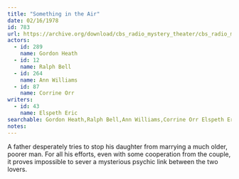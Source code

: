 ```yaml
---
title: "Something in the Air"
date: 02/16/1978
id: 783
url: https://archive.org/download/cbs_radio_mystery_theater/cbs_radio_mystery_theater-0751-0800.zip/cbs_radio_mystery_theater-0751-0800%2Fcbsrmt_0783_something_in_the_air.mp3
actors:  
  - id: 289
    name: Gordon Heath  
  - id: 12
    name: Ralph Bell  
  - id: 264
    name: Ann Williams  
  - id: 87
    name: Corrine Orr
writers:  
  - id: 43
    name: Elspeth Eric
searchable: Gordon Heath,Ralph Bell,Ann Williams,Corrine Orr Elspeth Eric
notes:  
---
```

A father desperately tries to stop his daughter from marrying a much older, poorer man. For all his efforts, even with some cooperation from the couple, it proves impossible to sever a mysterious psychic link between the two lovers.